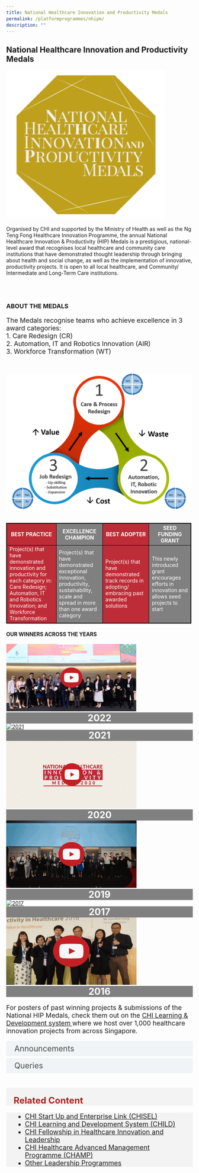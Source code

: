 ```yaml
---
title: National Healthcare Innovation and Productivity Medals
permalink: /platformprogrammes/nhipm/
description: ""
---
```

<h2> National Healthcare Innovation and Productivity Medals</h2>

<div>
<div class="row">
<div class="col"> 
<img alt="1st person" class="middle" src="/images/nhippic.PNG">
		<div class="header"></div>


</div>
	<div class="col"> 
	<div class="header"><p>Organised by CHI and supported by the Ministry of Health as well as the Ng Teng Fong Healthcare Innovation Programme, the annual National Healthcare Innovation &amp; Productivity (HIP) Medals is a prestigious, national-level award that recognises local healthcare and community care institutions that have demonstrated thought leadership through bringing about health and social change, as well as the implementation of innovative, productivity projects. It is open to all local healthcare, and Community/ Intermediate and Long-Term Care institutions.</p>
 </div><br></div></div>
 </div>
 
<div>
 <div class="row">
<div class="col"> 
<br>
		<div class="header"><h3>ABOUT THE MEDALS </h3>
<p style="font-size: 1.25em">The Medals recognise teams who achieve excellence in 3 award categories:<br>
1.	Care Redesign (CR)<br>
2.	Automation, IT and Robotics Innovation (AIR)<br>
	3.	Workforce Transformation (WT)</p></div><br><p></p>


</div>
	<div class="col"> 
<img alt="1st person" src="/images/au_system_innovation.png"><br>
	<div class="header"><b>
 </b></div><br></div></div>
	
<style>
table, th, td{
  border: 1px solid black;
  border-collapse: collapse;
	width: 500px;
	color: white;
}
	
th {
  text-align: center;
}

th:nth-child(even),td:nth-child(even) {
  background-color: grey;
}
th:nth-child(odd),td:nth-child(odd) {
  background-color: #be2c37;
}
</style>
	
	
 <div>
 <table class="table">
  <thead>
    <tr>
      <th style="color: white; text-align:center;" scope="col">BEST PRACTICE</th>
      <th style="color: white; background-color: grey; text\-align:center;" scope="col">EXCELLENCE CHAMPION</th>
      <th style="color: white; text-align:center;" scope="col">BEST ADOPTER</th>
			<th style="color: white; background-color: grey; text\-align:center;" scope="col">SEED FUNDING GRANT</th>
    </tr>
  </thead>
  <tbody>
    <tr>
      <td scope="row">Project(s) that have demonstrated innovation and productivity for each category in:
Care Redesign; Automation, IT and Robotics Innovation; and Workforce Transformation</td>
			<td>Project(s) that have demonstrated exceptional innovation, productivity, sustainability, scale and spread in more than one award category</td>
      <td>Project(s) that have demonstrated track records in adopting/ embracing past awarded solutions </td>
			<td>This newly introduced grant encourages efforts in innovation and allows seed projects to start</td>
    </tr>
   
  </tbody>
</table>
</div>
	
<h4>OUR WINNERS ACROSS THE YEARS</h4>

<div class="row">
<div class="col"> 
<a href="https://chiinnovate2023.klobbi.com/"><img alt="2022" style="width:352px; height:182px;" src="/images/Nhip/2022gif.gif"></a>
		<div class="header" style="background-color:grey;color:white;font-size:25px;"><center><b>2022 </b></center></div>
		<div class="para">
</div>


</div>
	<div class="col"> 
<a href="https://youtube.com/playlist?list=PLTrhD5VOFZmq6mcZpncp68g9FR1-Vi_Sa"><img alt="2021" style="width:352px; height:182px;" src="/images/Nhip/2021gif.gif"></a>
	<div class="header" style="background-color:grey;color:white;font-size:25px;"><center><b>2021</b></center></div>
	<div class="para">
</div>


</div>
	<div class="col"> 
<a href="https://youtube.com/playlist?list=PLTrhD5VOFZmqv3n_Ncc5Yf_Th372lr8gJ"><img alt="2020" style="width:352px; height:182px;" src="/images/Nhip/2020gif.gif"></a>
	<div class="header" style="background-color:grey;color:white;font-size:25px;"><center><b>2020</b></center></div>
	<div class="para">
</div>
</div></div>

<div class="row">
<div class="col"> 
<a href="https://youtube.com/playlist?list=PLTrhD5VOFZmpPGnw2xV5k1XkYflONYLXJ"><img alt="2019" style="width:352px; height:182px;" src="/images/Nhip/2019gif.gif"></a>
		<div class="header" style="background-color:grey;color:white;font-size:25px;"><center><b>2019 </b></center></div>
		<div class="para">
</div>


</div>
	<div class="col"> 
<a href="https://youtube.com/playlist?list=PLTrhD5VOFZmohAw0cXSJJZukQLU7EnhMs"><img alt="2017" style="width:352px; height:182px;" src="/images/Nhip/2017gif.gif"></a>
	<div class="header" style="background-color:grey;color:white;font-size:25px;"><center><b>2017</b></center></div>
	<div class="para">
</div>


</div>
	<div class="col"> 
<a href="https://youtube.com/playlist?list=PLTrhD5VOFZmon339X0ad-1kkAe__Xu4p7"><img alt="2016" style="width:352px; height:182px;" src="/images/Nhip/2016gif.gif"></a>
	<div class="header" style="background-color:grey;color:white;font-size:25px;"><center><b>2016</b></center></div>
	<div class="para">
</div>
</div></div>


<p style="font-size: 1.25em">For posters of past winning projects &amp; submissions of the National HIP Medals, check them out on the <a href="to be added">CHI Learning &amp; Development system </a> where we host over 1,000 healthcare innovation projects from across Singapore.</p>

<style>

input {
	display: none;
}
label {
	display: block;
	padding: 8px 22px;
	margin: 0 0 5px 0;
	cursor: pointor;
	background: #F0F4F6;
	border-radius: 3px;
	width=100%;
	color: #484848;
	transition: ease .5s;
	font-size: 1.5em;
}

label:hover {
	background: #BD2D37;
	color: #FFF;
}

.accordion-content {
	display: block;
	padding: 8px 22px;
	margin: 0 0 5px 0;
	border-radius: 3px;
	font-size: 1.25em;
}

input + label + .accordion-content {
	display: none;
}

input:checked + label + .accordion-content {
	display: none;
}

input:checked + label + .accordion-content {
	display: block;
}

</style>
<!-- End of accordion -->

<div class="container">

<div>
	<input id="title1" type="checkbox"><label for="title1">Announcements</label>
	<div class="accordion-content">
	<div class="para">This year’s call for submission has closed. Stay tuned for the results post July 2023 and keep an eye on this space for 2024 Call for Submission. 

</div>
	</div>
	<input id="title2" type="checkbox"><label for="title2">Queries</label>
	<div class="accordion-content">
	<div class="para">If you have any queries, please contact the National HIP Secretariat at <a>nhip@chi.sg</a> 
</div>
	</div>

</div></div></div>
<br><br>
<div style="font-size:24px; font-weight: 700; color: #a6221c; background-color: #f3f3f3; padding: 20px 0px 0px 20px;" class="row"> Related Content</div>

<div style="font-size:18px ;background-color: #f3f3f3; padding: 0px 25px 0px 20px;" class="row">
	<ul>
		<li><a href="/platformprogrammes/chisel/">CHI Start Up and Enterprise Link (CHISEL)</a></li>
			<li><a href="/platformprogrammes/child/">CHI Learning and Development System (CHILD)</a></li>
			<li><a href="/platformprogrammes/chi-fellowship/">CHI Fellowship in Healthcare Innovation and Leadership</a></li>
	<li><a href="/platformprogrammes/chi-champ/">CHI Healthcare Advanced Management Programme (CHAMP)</a></li>
	<li><a href="/platformprogrammes/otherprogrammes/">Other Leadership Programmes</a></li>
	</ul>
</div>